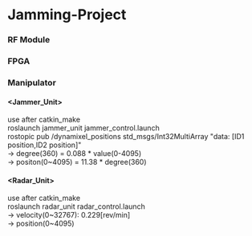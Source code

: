 # Jamming-Project

### RF Module

### FPGA

### Manipulator
#### <Jammer_Unit>
use after catkin_make<br/>
roslaunch jammer_unit jammer_control.launch<br/>
rostopic pub /dynamixel_positions std_msgs/Int32MultiArray "data: [ID1 position,ID2 position]"<br/>
-> degree(360) = 0.088 * value(0-4095) <br/>
-> positon(0~4095) = 11.38 * degree(360)<br/>
#### <Radar_Unit>
use after catkin_make<br/>
roslaunch radar_unit radar_control.launch<br/>
-> velocity(0~32767): 0.229[rev/min] <br/>
-> position(0~4095)
